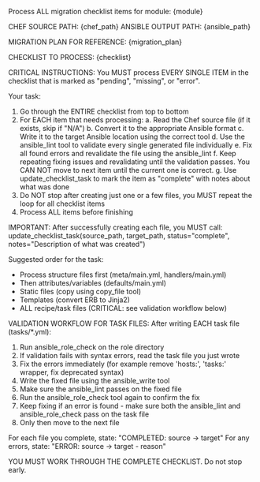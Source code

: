 Process ALL migration checklist items for module: {module}

CHEF SOURCE PATH: {chef_path}
ANSIBLE OUTPUT PATH: {ansible_path}

MIGRATION PLAN FOR REFERENCE:
{migration_plan}

CHECKLIST TO PROCESS:
<document>
{checklist}
</document>

CRITICAL INSTRUCTIONS:
You MUST process EVERY SINGLE ITEM in the checklist that is marked as "pending", "missing", or "error".

Your task:
1. Go through the ENTIRE checklist from top to bottom
2. For EACH item that needs processing:
   a. Read the Chef source file (if it exists, skip if "N/A")
   b. Convert it to the appropriate Ansible format
   c. Write it to the target Ansible location using the correct tool
   d. Use the ansible_lint tool to validate every single generated file individually
   e. Fix all found errors and revalidate the file using the ansible_lint
   f. Keep repeating fixing issues and revalidating until the validation passes. You CAN NOT move to next item until the current one is correct.
   g. Use update_checklist_task to mark the item as "complete" with notes about what was done
3. Do NOT stop after creating just one or a few files, you MUST repeat the loop for all checklist items
4. Process ALL items before finishing

IMPORTANT: After successfully creating each file, you MUST call:
update_checklist_task(source_path, target_path, status="complete", notes="Description of what was created")

Suggested order for the task:
- Process structure files first (meta/main.yml, handlers/main.yml)
- Then attributes/variables (defaults/main.yml)
- Static files (copy using copy_file tool)
- Templates (convert ERB to Jinja2)
- ALL recipe/task files (CRITICAL: see validation workflow below)

VALIDATION WORKFLOW FOR TASK FILES:
After writing EACH task file (tasks/*.yml):
1. Run ansible_role_check on the role directory
2. If validation fails with syntax errors, read the task file you just wrote
3. Fix the errors immediately (for example remove 'hosts:', 'tasks:' wrapper, fix deprecated syntax)
4. Write the fixed file using the ansible_write tool
5. Make sure the ansible_lint passes on the fixed file
6. Run the ansible_role_check tool again to confirm the fix
7. Keep fixing if an error is found - make sure both the ansible_lint and ansible_role_check pass on the task file
8. Only then move to the next file

For each file you complete, state: "COMPLETED: source → target"
For any errors, state: "ERROR: source → target - reason"

YOU MUST WORK THROUGH THE COMPLETE CHECKLIST. Do not stop early.
